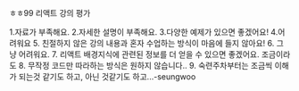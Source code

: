 ㅎㅎ99 리액트 강의 평가

1.자료가 부족해요.
2.자세한 설명이 부족해요.
3.다양한 예제가 있으면 좋겠어요!
4.어려워요
5. 친절하지 않은 강의 내용과 혼자 수업하는 방식이 마음에 들지 않아요!
6. 그냥 어려워요.
7. 리액트 배경지식에 관련된 정보를 더 얻을 수 있으면 좋겠어요. 조금이라도
8. 무작정 코드만 따라하는 방식은 원하지 않습니다..
9. 숙련주차부터는 조금씩 이해가 되는것 같기도 하고, 아닌 것같기도 하고...-seungwoo

